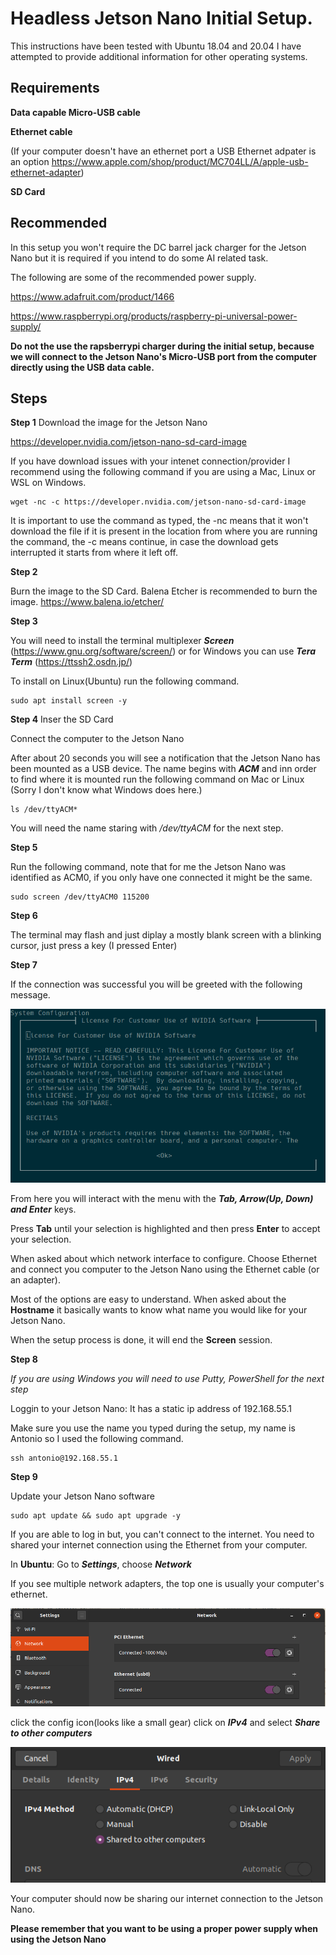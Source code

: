 # Headless Jetson Nano Initial Setup.
This instructions have been tested with Ubuntu 18.04 and 20.04 I have attempted to provide additional information for other operating systems.

## Requirements ##
**Data capable Micro-USB cable**

**Ethernet cable**

(If your computer doesn't have an ethernet port a USB Ethernet adpater is an option https://www.apple.com/shop/product/MC704LL/A/apple-usb-ethernet-adapter)

**SD Card**

## Recommended 

In this setup you won't require the DC barrel jack charger for the Jetson Nano but it is required if you intend to do some AI related task.

The following are some of the recommended power supply.

https://www.adafruit.com/product/1466

https://www.raspberrypi.org/products/raspberry-pi-universal-power-supply/


**Do not the use the rapsberrypi charger during the initial setup, because we will connect to the Jetson Nano's Micro-USB port from the computer directly using the USB data cable.**

## Steps

**Step 1**
Download the image for the Jetson Nano

https://developer.nvidia.com/jetson-nano-sd-card-image

If you have download issues with your intenet connection/provider I recommend using the following command if you are using a Mac, Linux or WSL on Windows.

```console
wget -nc -c https://developer.nvidia.com/jetson-nano-sd-card-image
```
It is important to use the command as typed, the -nc means that it won't download the file if it is present in the location from where you are running the command, the -c means continue, in case the download gets interrupted it starts from where it left off.

**Step 2**

Burn the image to the SD Card.  Balena Etcher is recommended to burn the image.
https://www.balena.io/etcher/

**Step 3**

You will need to install the terminal multiplexer ***Screen*** (https://www.gnu.org/software/screen/) or for Windows you can use ***Tera Term*** (https://ttssh2.osdn.jp/) 

To install on Linux(Ubuntu) run the following command.

```console
sudo apt install screen -y 
```

**Step 4**
Inser the SD Card

Connect the computer to the Jetson Nano

After about 20 seconds you will see a notification that the Jetson Nano has been mounted as a USB device.  The name begins with ***ACM*** and inn order to find where it is mounted run the following command on Mac or Linux (Sorry I don't know what Windows does here.)

```console
ls /dev/ttyACM*
```

You will need the name staring with */dev/ttyACM* for the next step.

**Step 5**

Run the following command, note that for me the Jetson Nano was identified as ACM0, if you only have one connected it might be the same.

```console
sudo screen /dev/ttyACM0 115200
```

**Step 6**

The terminal may flash and just diplay a mostly blank screen with a blinking cursor, just press a key (I pressed Enter)

**Step 7**

If the connection was successful you will be greeted with the following message.

![Jetson Nano Screen Message](images/jetson_welcome.png)

From here you will interact with the menu with the ***Tab, Arrow(Up, Down) and Enter*** keys.  

Press **Tab** until your selection is highlighted and then press **Enter** to accept your selection.

When asked about which network interface to configure. Choose Ethernet and connect you computer to the Jetson Nano using the Ethernet cable (or an adapter).

Most of the options are easy to understand.  When asked about the **Hostname** it basically wants to know what name you would like for your Jetson Nano.

When the setup process is done, it will end the **Screen** session.

**Step 8**

*If you are using Windows you will need to use Putty, PowerShell for the next step*

Loggin to your Jetson Nano: It has a static ip address of 192.168.55.1

Make sure you use the name you typed during the setup, my name is Antonio so I used the following command.

```console
ssh antonio@192.168.55.1
```

**Step 9**

Update your Jetson Nano software

```console
sudo apt update && sudo apt upgrade -y 
```

If you are able to log in but, you can't connect to the internet.  You need to shared your internet connection using the Ethernet from your computer. 

In **Ubuntu**: Go to ***Settings***, choose ***Network*** 

If you see multiple network adapters, the top one is usually your computer's ethernet.  

![Settings, Network, Ethernet](images/ethernet.png)


click the config icon(looks like a small gear) click on ***IPv4*** and select ***Share to other computers***

![Network, IPv4](images/ipv4.png)

Your computer should now be sharing our internet connection to the Jetson Nano.

**Please remember that you want to be using a proper power supply when using the Jetson Nano**
